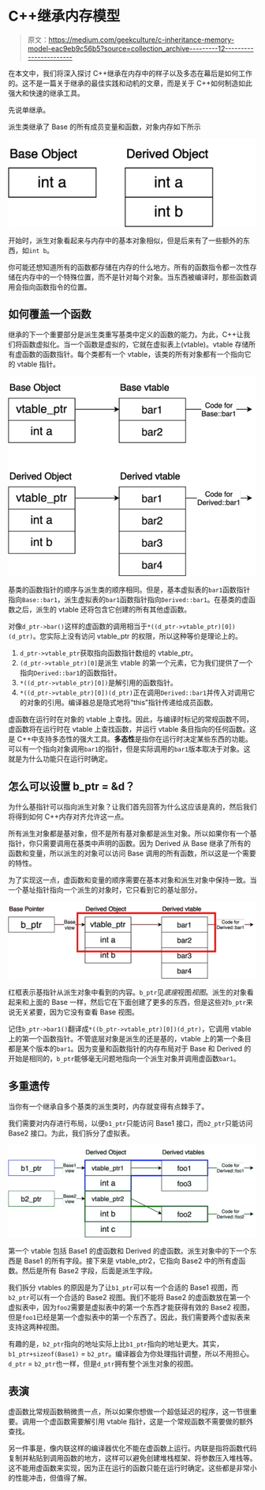 # C++继承内存模型

> 原文：<https://medium.com/geekculture/c-inheritance-memory-model-eac9eb9c56b5?source=collection_archive---------12----------------------->

在本文中，我们将深入探讨 C++继承在内存中的样子以及多态在幕后是如何工作的。这不是一篇关于继承的最佳实践和动机的文章，而是关于 C++如何制造如此强大和快速的继承工具。

先说单继承。

派生类继承了 Base 的所有成员变量和函数，对象内存如下所示

![](img/d70fc864325e281c14d7261969e115cc.png)

开始时，派生对象看起来与内存中的基本对象相似，但是后来有了一些额外的东西，如`int b`。

你可能还想知道所有的函数都存储在内存的什么地方。所有的函数指令都一次性存储在内存中的一个特殊位置，而不是针对每个对象。当东西被编译时，那些函数调用会指向函数指令的位置。

## 如何覆盖一个函数

继承的下一个重要部分是派生类重写基类中定义的函数的能力。为此，C++让我们将函数虚拟化。当一个函数是虚拟的，它就在虚拟表上(vtable)。vtable 存储所有虚函数的函数指针。每个类都有一个 vtable，该类的所有对象都有一个指向它的 vtable 指针。

![](img/79314ac0cac5d2c39fb65de5d0237b22.png)

基类的函数指针的顺序与派生类的顺序相同。但是，基本虚拟表的`bar1`函数指针指向`Base::bar1`，派生虚拟表的`bar1`函数指针指向`Derived::bar1`。在基类的虚函数之后，派生的 vtable 还将包含它创建的所有其他虚函数。

对像`d_ptr->bar()`这样的虚函数的调用相当于`*((d_ptr->vtable_ptr)[0])(d_ptr)`。您实际上没有访问 vtable_ptr 的权限，所以这种等价是理论上的。

1.  `d_ptr->vtable_ptr`获取指向函数指针数组的 vtable_ptr。
2.  `(d_ptr->vtable_ptr)[0]`是派生 vtable 的第一个元素，它为我们提供了一个指向`Derived::bar1`的函数指针。
3.  `*((d_ptr->vtable_ptr)[0])`是解引用的函数指针。
4.  `*((d_ptr->vtable_ptr)[0])(d_ptr)`正在调用`Derived::bar1`并传入对调用它的对象的引用。编译器总是隐式地将“this”指针传递给成员函数。

虚函数在运行时在对象的 vtable 上查找。因此，与编译时标记的常规函数不同，虚函数将在运行时在 vtable 上查找函数，并运行 vtable 条目指向的任何函数。这是 C++中支持多态性的强大工具。**多态性**是指你在运行时决定某些东西的功能。可以有一个指向对象调用`bar1`的指针，但是实际调用的`bar1`版本取决于对象。这就是为什么功能只在运行时确定。

## 怎么可以设置 b_ptr = &d？

为什么基指针可以指向派生对象？让我们首先回答为什么这应该是真的，然后我们将得到如何 C++内存对齐允许这一点。

所有派生对象都是基对象，但不是所有基对象都是派生对象。所以如果你有一个基指针，你只需要调用在基类中声明的函数。因为 Derived 从 Base 继承了所有的函数和变量，所以派生的对象可以访问 Base 调用的所有函数，所以这是一个需要的特性。

为了实现这一点，虚函数和变量的顺序需要在基本对象和派生对象中保持一致。当一个基址指针指向一个派生的对象时，它只看到它的基址部分。

![](img/c4574e5396771f5677490b5218d999a6.png)

红框表示基指针从派生对象中看到的内容。`b_ptr`见*底座*视图*视图*。派生的对象看起来和上面的 Base 一样，然后它在下面创建了更多的东西，但是这些对`b_ptr`来说无关紧要，因为它没有查看 Base 视图。

记住`b_ptr->bar1()`翻译成`*((b_ptr->vtable_ptr)[0])(d_ptr)`，它调用 vtable 上的第一个函数指针。不管底层对象是派生的还是基的，vtable 上的第一个条目都是某个版本的`bar1`。因为变量和函数指针的内存布局对于 Base 和 Derived 的开始是相同的，`b_ptr`能够毫无问题地指向一个派生对象并调用虚函数`bar1`。

## 多重遗传

当你有一个继承自多个基类的派生类时，内存就变得有点棘手了。

我们需要对内存进行布局，以便`b1_ptr`只能访问 Base1 接口，而`b2_ptr`只能访问 Base2 接口。为此，我们拆分了虚拟表。

![](img/aa3ff1a7dc1d768e748e07f66daee5de.png)

第一个 vtable 包括 Base1 的虚函数和 Derived 的虚函数。派生对象中的下一个东西是 Base1 的所有字段。接下来是 vtable_ptr2，它指向 Base2 中的所有虚函数。然后是所有 Base2 字段，后面是派生字段。

我们拆分 vtables 的原因是为了让`b1_ptr`可以有一个合适的 Base1 视图，而`b2_ptr`可以有一个合适的 Base2 视图。我们不能将 Base2 的虚函数放在第一个虚拟表中，因为`foo2`需要是虚拟表中的第一个东西才能获得有效的 Base2 视图，但是`foo1`已经是第一个虚拟表中的第一个东西了。因此，我们需要两个虚拟表来支持这两种视图。

有趣的是，`b2_ptr`指向的地址实际上比`b1_ptr`指向的地址更大。其实，`b1_ptr+sizeof(Base1)` = `b2_ptr`。编译器会为你处理指针调整，所以不用担心。`d_ptr` = `b2_ptr`也一样，但是`d_ptr`拥有整个派生对象的视图。

## 表演

虚函数比常规函数稍微贵一点，所以如果你想做一个超低延迟的程序，这一节很重要。调用一个虚函数需要解引用 vtable 指针，这是一个常规函数不需要做的额外查找。

另一件事是，像内联这样的编译器优化不能在虚函数上运行。内联是指将函数代码复制并粘贴到调用函数的地方，这样可以避免创建堆栈框架、将参数压入堆栈等。这不能用虚函数来实现，因为正在运行的函数只能在运行时确定。这些都是非常小的性能冲击，但值得了解。